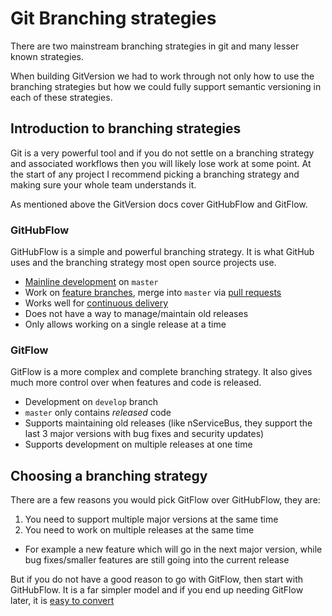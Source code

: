 # Git Branching strategies
There are two mainstream branching strategies in git and many lesser known strategies.

When building GitVersion we had to work through not only how to use the branching strategies but how we could fully support semantic versioning in each of these strategies.

## Introduction to branching strategies
Git is a very powerful tool and if you do not settle on a branching strategy and associated workflows then you will likely lose work at some point. At the start of any project I recommend picking a branching strategy and making sure your whole team understands it.

As mentioned above the GitVersion docs cover GitHubFlow and GitFlow.

### GitHubFlow
GitHubFlow is a simple and powerful branching strategy. It is what GitHub uses and the branching strategy most open source projects use.

 - [Mainline development](../Reference/mainline-development.md) on `master`
 - Work on [feature branches](../Reference/featureBranches.md), merge into `master` via [pull requests](../Reference/pull-requests.md)
 - Works well for [continuous delivery](../Reference/Continuous-Delivery.md)
 - Does not have a way to manage/maintain old releases
 - Only allows working on a single release at a time

### GitFlow
GitFlow is a more complex and complete branching strategy. It also gives much more control over when features and code is released.

 - Development on `develop` branch
 - `master` only contains *released* code
 - Supports maintaining old releases (like nServiceBus, they support the last 3 major versions with bug fixes and security updates)
 - Supports development on multiple releases at one time

## Choosing a branching strategy
There are a few reasons you would pick GitFlow over GitHubFlow, they are:

1) You need to support multiple major versions at the same time
2) You need to work on multiple releases at the same time
 - For example a new feature which will go in the next major version, while bug fixes/smaller features are still going into the current release

But if you do not have a good reason to go with GitFlow, then start with GitHubFlow. It is a far simpler model and if you end up needing GitFlow later, it is [easy to convert](convertingToGitFlow.md)
